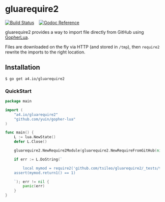 # gluarequire2

[![Build Status](https://travis-ci.org/tsileo/rawgeo.svg?branch=master)](https://travis-ci.org/tsileo/rawgeo)
&nbsp; &nbsp;[![Godoc Reference](https://godoc.org/a4.io/rawgeo?status.svg)](https://godoc.org/a4.io/rawgeo)

gluarequire2 provides a way to import file directly from GitHub using [GopherLua](https://github.com/yuin/gopher-lua).

Files are downloaded on the fly via HTTP (and stored in `/tmp`), then `require2` rewrite the imports to the right location.

## Installation

```shell
$ go get a4.io/gluarequire2
```

### QuickStart

```go
package main

import (
	"a4.io/gluarequire2"
	"github.com/yuin/gopher-lua"
)

func main() {
	L := lua.NewState()
	defer L.Close()

	gluarequire2.NewRequire2Module(gluarequire2.NewRequireFromGitHub(nil)).SetGlobal(L)

	if err := L.DoString(`

        local mymod = require2('github.com/tsileo/gluarequire2/_tests/testmod')
	assert(mymod.return1() == 1)

    `); err != nil {
		panic(err)
	}
}
```
